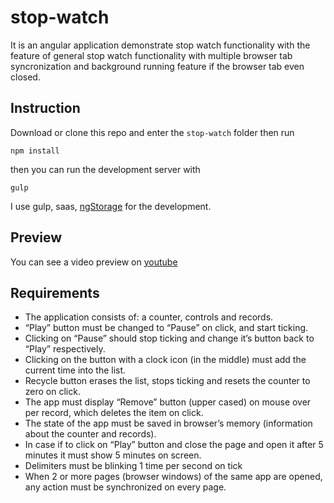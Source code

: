 
# stop-watch

It is an angular application demonstrate stop watch functionality with the feature of general stop watch functionality with multiple browser tab syncronization and background running feature if the browser tab even closed.

## Instruction
Download or clone this repo and enter the `stop-watch` folder then run 
```
npm install
```
 then you can run the development server with 
 ```
 gulp
 ```

I use gulp, saas, [ngStorage](https://github.com/gsklee/ngStorage) for the development.

## Preview
You can see a video preview on [youtube](https://www.youtube.com/watch?v=nLl5g1CwfDM)

## Requirements
* The application consists of: a counter, controls and records.
* “Play” button must be changed to “Pause” on click, and start ticking.
* Clicking on “Pause” should stop ticking and change it’s button back to 
“Play” respectively. 
* Clicking on the button with a clock icon (in the middle) must add the 
current time into the list. 
* Recycle button erases the list, stops ticking and resets the counter 
to zero on click. 
* The app must display “Remove” button (upper cased) on mouse over per record, 
which deletes the item on click.
* The state of the app must be saved in browser’s 
memory (information about the counter and records). 
* In case if to click on “Play” button and close the page and open it after 5 minutes
it must show 5 minutes on screen. 
* Delimiters must be blinking 1 time per second on tick 
* When 2 or more pages (browser windows) 
of the same app are opened, any action must be synchronized on every page.
